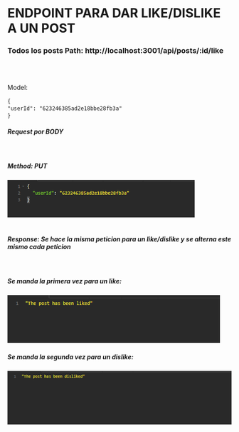 <h1>ENDPOINT PARA DAR LIKE/DISLIKE A UN POST</h1>

<h3>Todos los posts Path: http://localhost:3001/api/posts/:id/like </h3>
<br/>
<br/>
<p>Model:<p>

    {
	"userId": "623246385ad2e18bbe28fb3a"
    }

<h5>Request por  <strong>BODY</strong> </h5>
<br/>
<h5>Method: <strong>PUT</strong> </h5>
<img src='../assets/requestLike.png' alt='#' />

<br/>
<br/>
<h5><strong>Response: Se hace la misma peticion para un like/dislike y se alterna este mismo cada peticion</strong></h5>
<br/>
<h5><strong>Se manda la primera vez para un like:</strong></h5>
<img src='../assets/responseLike.png' alt='#' />
<br/>
<h5><strong>Se manda la segunda vez para un dislike:</strong></h5>
<img src='../assets/responseDislike.png' alt='#' />